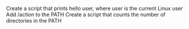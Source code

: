 Create a script that prints hello user, where user is the current Linux user
Add /action to the PATH
Create a script that counts the number of directories in the PATH
